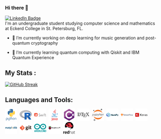 ### Hi there 👋
<div id="badges">
  <a href="https://www.linkedin.com/in/morgan-a-bauer">
    <img src="https://img.shields.io/badge/LinkedIn-blue?logo=linkedin&logoColor=white&style=for-the-badge" alt="LinkedIn Badge"/>
  </a>
</div>
I'm an undergraduate student studying computer science and mathematics at Eckerd College in St. Petersburg, FL.

- 🔭 I’m currently working on deep learning for music generation and post-quantum cryptography

- 🌱 I’m currently learning quantum computing with Qiskit and IBM Quantum Experience

## My Stats :
[![GitHub Streak](http://github-readme-streak-stats.herokuapp.com?user=morgan-a-bauer&theme=dark&background=000000)](https://git.io/streak-stats)
<br>

## Languages and Tools:
<div>
  <img src="https://github.com/devicons/devicon/blob/master/icons/python/python-original-wordmark.svg" title="Python" alt="Python" width="40" height="40"/>&nbsp;
  <img src="https://github.com/devicons/devicon/blob/master/icons/r/r-original.svg" title="R" alt="R" width="40" height="40"/>&nbsp;
  <img src="https://github.com/devicons/devicon/blob/master/icons/swift/swift-original-wordmark.svg" title="Swift" alt="Swift" width="40" height="40"/>&nbsp;
  <img src="https://github.com/devicons/devicon/blob/master/icons/java/java-original-wordmark.svg" title="Java" alt="Java" width="40" height="40"/>&nbsp;
  <img src="https://github.com/devicons/devicon/blob/master/icons/csharp/csharp-original.svg" title="C#" alt="C#" width="40" height="40"/>&nbsp;
  <img src="https://github.com/devicons/devicon/blob/master/icons/latex/latex-original.svg" title="LaTeX" alt="LaTeX" width="40" height="40"/>&nbsp;
  <img src="https://github.com/devicons/devicon/blob/master/icons/jupyter/jupyter-original-wordmark.svg" title="Jupyter" alt="Jupyter" width="40" height="40"/>&nbsp;
  <img src="https://github.com/devicons/devicon/blob/master/icons/numpy/numpy-original-wordmark.svg" title="Numpy" alt="Numpy" width="40" height="40"/>&nbsp;
  <img src="https://github.com/devicons/devicon/blob/master/icons/tensorflow/tensorflow-original-wordmark.svg" title="TensorFlow" alt="TensorFlow" width="40" height="40"/>&nbsp;
  <img src="https://github.com/devicons/devicon/blob/master/icons/keras/keras-original-wordmark.svg" title="Keras" alt="Keras" width="40" height="40"/>&nbsp;
  <img src="https://github.com/devicons/devicon/blob/master/icons/matplotlib/matplotlib-original-wordmark.svg" title="Matplotlib" alt="Matplotlib" width="40" height="40"/>&nbsp;
  <img src="https://github.com/devicons/devicon/blob/master/icons/git/git-original-wordmark.svg" title="Git" alt="Git" width="40" height="40"/>&nbsp;
  <img src="https://github.com/devicons/devicon/blob/master/icons/arduino/arduino-original-wordmark.svg" title="Arduino" alt="Arduino" width="40" height="40"/>&nbsp;
  <img src="https://github.com/devicons/devicon/blob/master/icons/raspberrypi/raspberrypi-original-wordmark.svg" title="RaspberryPi" alt="RaspberryPi" width="40"height="40"/>&nbsp;
  <img src="https://github.com/devicons/devicon/blob/master/icons/redhat/redhat-original-wordmark.svg" title="RedHat" alt="RedHat" width="40" height="40"/>&nbsp;
</div>
